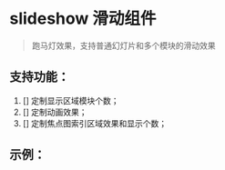 slideshow 滑动组件
=========

>跑马灯效果，支持普通幻灯片和多个模块的滑动效果

支持功能：
---------
1. [] 定制显示区域模块个数；
2. [] 定制动画效果；
3. [] 定制焦点图索引区域效果和显示个数；

示例：
---------
